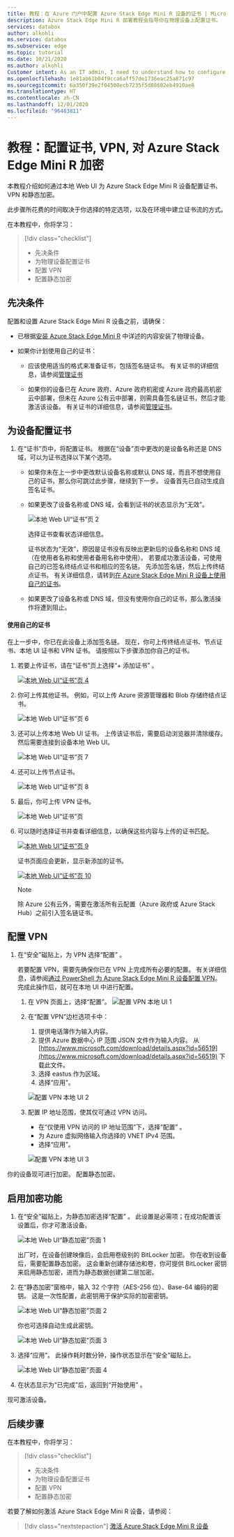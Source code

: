 ```yaml
---
title: 教程：在 Azure 门户中配置 Azure Stack Edge Mini R 设备的证书 | Microsoft Docs
description: Azure Stack Edge Mini R 部署教程会指导你在物理设备上配置证书。
services: databox
author: alkohli
ms.service: databox
ms.subservice: edge
ms.topic: tutorial
ms.date: 10/21/2020
ms.author: alkohli
Customer intent: As an IT admin, I need to understand how to configure certificates for Azure Stack Edge Mini R  so I can use it to transfer data to Azure.
ms.openlocfilehash: 1e81ab61b04f9cca6aff57de1736eac25a871c97
ms.sourcegitcommit: 6a350f39e2f04500ecb7235f5d88682eb4910ae8
ms.translationtype: HT
ms.contentlocale: zh-CN
ms.lasthandoff: 12/01/2020
ms.locfileid: "96463811"
---
```

# <a name="tutorial-configure-certificates-vpn-encryption-for-your-azure-stack-edge-mini-r"></a>教程：配置证书, VPN, 对 Azure Stack Edge Mini R 加密

本教程介绍如何通过本地 Web UI 为 Azure Stack Edge Mini R 设备配置证书、VPN 和静态加密。

此步骤所花费的时间取决于你选择的特定选项，以及在环境中建立证书流的方式。

在本教程中，你将学习：

> [!div class="checklist"]
>
> * 先决条件
> * 为物理设备配置证书
> * 配置 VPN
> * 配置静态加密

## <a name="prerequisites"></a>先决条件

配置和设置 Azure Stack Edge Mini R 设备之前，请确保：

* 已根据[安装 Azure Stack Edge Mini R](azure-stack-edge-mini-r-deploy-install.md) 中详述的内容安装了物理设备。

* 如果你计划使用自己的证书：
    - 应该使用适当的格式来准备证书，包括签名链证书。 有关证书的详细信息，请参阅[管理证书](azure-stack-edge-j-series-manage-certificates.md)

    - 如果你的设备已在 Azure 政府、Azure 政府机密或 Azure 政府最高机密云中部署，但未在 Azure 公有云中部署，则需具备签名链证书，然后才能激活该设备。 
    有关证书的详细信息，请参阅[管理证书](azure-stack-edge-j-series-manage-certificates.md)。


## <a name="configure-certificates-for-device"></a>为设备配置证书

1. 在“证书”页中，将配置证书。 根据在“设备”页中更改的是设备名称还是 DNS 域，可以为证书选择以下某个选项。

    - 如果你未在上一步中更改默认设备名称或默认 DNS 域，而且不想使用自己的证书，那么你可跳过此步骤，继续到下一步。 设备首先已自动生成自签名证书。 

       <!-- ![Local web UI "Certificates" page](./media/azure-stack-edge-mini-r-deploy-configure-certificates-vpn-encryption/certificate-1.png)-->

    - 如果更改了设备名称或 DNS 域，会看到证书的状态显示为“无效”。 

        ![本地 Web UI“证书”页 2](./media/azure-stack-edge-mini-r-deploy-configure-certificates-vpn-encryption/certificate-2.png)    

        选择证书查看状态详细信息。

        <!--![Local web UI "Certificates" page 3](./media/azure-stack-edge-gpu-deploy-configure-certificates/generate-certificate-1a.png)-->  

        证书状态为“无效”，原因是证书没有反映出更新后的设备名称和 DNS 域（在使用者名称和使用者备用名称中使用）。 若要成功激活设备，可使用自己的已签名终结点证书和相应的签名链。 先添加签名链，然后上传终结点证书。 有关详细信息，请转到[在 Azure Stack Edge Mini R 设备上使用自己的证书](#bring-your-own-certificates)。


    - 如果更改了设备名称或 DNS 域，但没有使用你自己的证书，那么激活操作将遭到阻止。


#### <a name="bring-your-own-certificates"></a>使用自己的证书

在上一步中，你已在此设备上添加签名链。 现在，你可上传终结点证书、节点证书、本地 UI 证书和 VPN 证书。 请按照以下步骤添加你自己的证书。

1. 若要上传证书，请在“证书”页上选择“+ 添加证书” 。

    [![本地 Web UI“证书”页 4](./media/azure-stack-edge-mini-r-deploy-configure-certificates-vpn-encryption/add-certificate-1.png)](./media/azure-stack-edge-mini-r-deploy-configure-certificates-vpn-encryption/add-certificate-1.png#lightbox)


1. 你可上传其他证书。 例如，可以上传 Azure 资源管理器和 Blob 存储终结点证书。

    ![本地 Web UI“证书”页 6](./media/azure-stack-edge-mini-r-deploy-configure-certificates-vpn-encryption/add-certificate-3.png)

1. 还可以上传本地 Web UI 证书。 上传该证书后，需要启动浏览器并清除缓存。 然后需要连接到设备本地 Web UI。  

    ![本地 Web UI“证书”页 7](./media/azure-stack-edge-mini-r-deploy-configure-certificates-vpn-encryption/add-certificate-4.png)

1. 还可以上传节点证书。


    ![本地 Web UI“证书”页 8](./media/azure-stack-edge-mini-r-deploy-configure-certificates-vpn-encryption/add-certificate-5.png)

1. 最后，你可上传 VPN 证书。
        
    ![本地 Web UI“证书”页](./media/azure-stack-edge-mini-r-deploy-configure-certificates-vpn-encryption/add-certificate-6.png)

1. 可以随时选择证书并查看详细信息，以确保这些内容与上传的证书匹配。

    [![本地 Web UI“证书”页 9](./media/azure-stack-edge-mini-r-deploy-configure-certificates-vpn-encryption/add-certificate-7.png)](./media/azure-stack-edge-mini-r-deploy-configure-certificates-vpn-encryption/add-certificate-7.png#lightbox)

    证书页面应会更新，显示新添加的证书。

    [![本地 Web UI“证书”页 10](./media/azure-stack-edge-mini-r-deploy-configure-certificates-vpn-encryption/add-certificate-8.png)](./media/azure-stack-edge-mini-r-deploy-configure-certificates-vpn-encryption/add-certificate-8.png#lightbox)  

    > [!NOTE]
    > 除 Azure 公有云外，需要在激活所有云配置（Azure 政府或 Azure Stack Hub）之前引入签名链证书。


## <a name="configure-vpn"></a>配置 VPN

1. 在“安全”磁贴上，为 VPN 选择“配置” 。 

    若要配置 VPN，需要先确保你已在 VPN 上完成所有必要的配置。 有关详细信息，请参阅[通过 PowerShell 为 Azure Stack Edge Mini R 设备配置 VPN](azure-stack-edge-placeholder.md)。 完成此操作后，就可在本地 UI 中进行配置。
    
    1. 在 VPN 页面上，选择“配置”。
        ![配置 VPN 本地 UI 1](./media/azure-stack-edge-mini-r-deploy-configure-certificates-vpn-encryption/configure-vpn-1.png)

    1. 在“配置 VPN”边栏选项卡中：

        1. 提供电话簿作为输入内容。
        2. 提供 Azure 数据中心 IP 范围 JSON 文件作为输入内容。 从 [https://www.microsoft.com/download/details.aspx?id=56519](https://www.microsoft.com/download/details.aspx?id=56519) 下载此文件。
        3. 选择 eastus 作为区域。
        4. 选择“应用”。

        ![配置 VPN 本地 UI 2](./media/azure-stack-edge-mini-r-deploy-configure-certificates-vpn-encryption/configure-vpn-2.png)
    
    1. 配置 IP 地址范围，使其仅可通过 VPN 访问。 
    
        - 在“仅使用 VPN 访问的 IP 地址范围”下，选择“配置” 。
        - 为 Azure 虚拟网络输入你选择的 VNET IPv4 范围。
        - 选择“应用”。
    
        ![配置 VPN 本地 UI 3](./media/azure-stack-edge-mini-r-deploy-configure-certificates-vpn-encryption/configure-vpn-3.png)

你的设备现可进行加密。 配置静态加密。


## <a name="enable-encryption"></a>启用加密功能

1. 在“安全”磁贴上，为静态加密选择“配置” 。 此设置是必需项；在成功配置该设置后，你才可激活设备。 

    ![本地 Web UI“静态加密”页面 1](./media/azure-stack-edge-mini-r-deploy-configure-certificates-vpn-encryption/encryption-at-rest-1.png)

    出厂时，在设备创建映像后，会启用卷级别的 BitLocker 加密。 你在收到设备后，需要配置静态加密。 这会重新创建存储池和卷，你可提供 BitLocker 密钥来启用静态加密，进而为静态数据创建第二层加密。

1. 在“静态加密”窗格中，输入 32 个字符（AES-256 位）、Base-64 编码的密钥。 这是一次性配置，此密钥用于保护实际的加密密钥。 

    ![本地 Web UI“静态加密”页面 2](./media/azure-stack-edge-mini-r-deploy-configure-certificates-vpn-encryption/encryption-at-rest-2.png)

    你也可选择自动生成此密钥。

    ![本地 Web UI“静态加密”页面 3](./media/azure-stack-edge-mini-r-deploy-configure-certificates-vpn-encryption/encryption-at-rest-3.png)

1. 选择“应用”。 此操作耗时数分钟，操作状态显示在“安全”磁贴上。

    ![本地 Web UI“静态加密”页面 4](./media/azure-stack-edge-mini-r-deploy-configure-certificates-vpn-encryption/encryption-at-rest-3.png)

1. 在状态显示为“已完成”后，返回到“开始使用” 。

现可激活设备。

## <a name="next-steps"></a>后续步骤

在本教程中，你将学习：

> [!div class="checklist"]
>
> * 先决条件
> * 为物理设备配置证书
> * 配置 VPN
> * 配置静态加密

若要了解如何激活 Azure Stack Edge Mini R 设备，请参阅：

> [!div class="nextstepaction"]
> [激活 Azure Stack Edge Mini R 设备](./azure-stack-edge-mini-r-deploy-activate.md)
